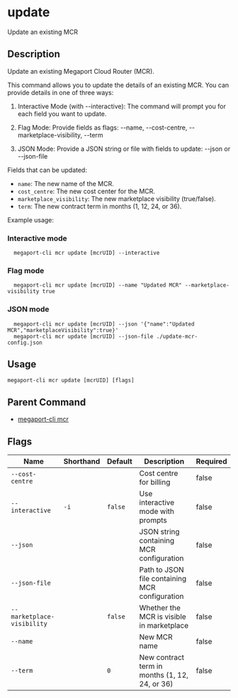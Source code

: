 # update

Update an existing MCR

## Description

Update an existing Megaport Cloud Router (MCR).

This command allows you to update the details of an existing MCR.
You can provide details in one of three ways:

1. Interactive Mode (with --interactive):
   The command will prompt you for each field you want to update.

2. Flag Mode:
   Provide fields as flags:
   --name, --cost-centre, --marketplace-visibility, --term

3. JSON Mode:
   Provide a JSON string or file with fields to update:
   --json <json-string> or --json-file <path>

Fields that can be updated:
- `name`: The new name of the MCR.
- `cost_centre`: The new cost center for the MCR.
- `marketplace_visibility`: The new marketplace visibility (true/false).
- `term`: The new contract term in months (1, 12, 24, or 36).

Example usage:

### Interactive mode
```
  megaport-cli mcr update [mcrUID] --interactive

```

### Flag mode
```
  megaport-cli mcr update [mcrUID] --name "Updated MCR" --marketplace-visibility true

```

### JSON mode
```
  megaport-cli mcr update [mcrUID] --json '{"name":"Updated MCR","marketplaceVisibility":true}'
  megaport-cli mcr update [mcrUID] --json-file ./update-mcr-config.json

```



## Usage

```
megaport-cli mcr update [mcrUID] [flags]
```



## Parent Command

* [megaport-cli mcr](megaport-cli_mcr.md)




## Flags

| Name | Shorthand | Default | Description | Required |
|------|-----------|---------|-------------|----------|
| `--cost-centre` |  |  | Cost centre for billing | false |
| `--interactive` | `-i` | `false` | Use interactive mode with prompts | false |
| `--json` |  |  | JSON string containing MCR configuration | false |
| `--json-file` |  |  | Path to JSON file containing MCR configuration | false |
| `--marketplace-visibility` |  | `false` | Whether the MCR is visible in marketplace | false |
| `--name` |  |  | New MCR name | false |
| `--term` |  | `0` | New contract term in months (1, 12, 24, or 36) | false |



